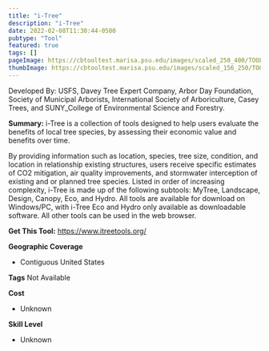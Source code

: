 ```yaml
---
title: "i-Tree"
description: "i-Tree"
date: 2022-02-08T11:30:44-0500
pubtype: "Tool"
featured: true
tags: []
pageImage: https://cbtooltest.marisa.psu.edu/images/scaled_250_400/TOOLID_57.0_ScreenCapture-1.png
thumbImage: https://cbtooltest.marisa.psu.edu/images/scaled_156_250/TOOLID_57.0_ScreenCapture-1.png
---
```

Developed By: USFS, Davey Tree Expert Company, Arbor Day Foundation, Society of Municipal Arborists, International Society of Arboriculture, Casey Trees, and SUNY_College of Environmental Science and Forestry.

**Summary:** i-Tree is a collection of tools designed to help users evaluate the benefits of local tree species, by assessing their economic value and benefits over time. 

By providing information such as location, species, tree size, condition, and location in relationship existing structures, users receive specific estimates of CO2 mitigation, air quality improvements, and stormwater interception of existing and or planned tree species. Listed in order of increasing complexity, i-Tree is made up of the following subtools: MyTree, Landscape, Design, Canopy, Eco, and Hydro. All tools are available for download on Windows/PC, with i-Tree Eco and Hydro only available as downloadable software. All other tools can be used in the web browser. 

__**Get This Tool:**__ https://www.itreetools.org/

__**Geographic Coverage**__
- Contiguous United States

__**Tags**__
Not Available

__**Cost**__
- Unknown

__**Skill Level**__
- Unknown
